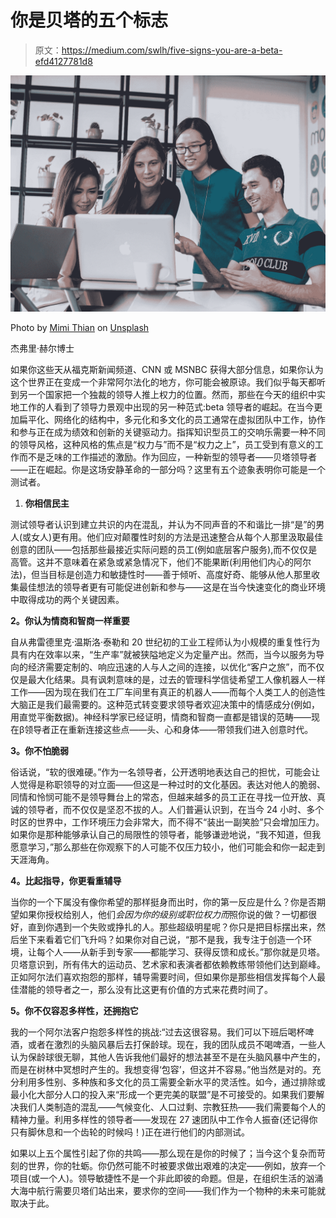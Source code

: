 # 你是贝塔的五个标志

> 原文：<https://medium.com/swlh/five-signs-you-are-a-beta-efd4127781d8>

![](img/04c75b699010e2a44c9767b743cc07f2.png)

Photo by [Mimi Thian](https://unsplash.com/@mimithian?utm_source=medium&utm_medium=referral) on [Unsplash](https://unsplash.com?utm_source=medium&utm_medium=referral)

杰弗里·赫尔博士

如果你这些天从福克斯新闻频道、CNN 或 MSNBC 获得大部分信息，如果你认为这个世界正在变成一个非常阿尔法化的地方，你可能会被原谅。我们似乎每天都听到另一个国家把一个独裁的领导人推上权力的位置。然而，那些在今天的组织中实地工作的人看到了领导力景观中出现的另一种范式:beta 领导者的崛起。在当今更加扁平化、网络化的结构中，多元化和多文化的员工通常在虚拟团队中工作，协作和参与正在成为绩效和创新的关键驱动力。指挥知识型员工的交响乐需要一种不同的领导风格，这种风格的焦点是“权力与”而不是“权力之上”，员工受到有意义的工作而不是乏味的工作描述的激励。作为回应，一种新型的领导者——贝塔领导者——正在崛起。你是这场安静革命的一部分吗？这里有五个迹象表明你可能是一个测试者。

1.  **你相信民主**

测试领导者认识到建立共识的内在混乱，并认为不同声音的不和谐比一排“是”的男人(或女人)更有用。他们应对颠覆性时刻的方法是迅速整合从每个人那里汲取最佳创意的团队——包括那些最接近实际问题的员工(例如底层客户服务),而不仅仅是高管。这并不意味着在紧急或紧急情况下，他们不能果断(利用他们内心的阿尔法)，但当目标是创造力和敏捷性时——善于倾听、高度好奇、能够从他人那里收集最佳想法的领导者更有可能促进创新和参与——这是在当今快速变化的商业环境中取得成功的两个关键因素。

**2。你认为情商和智商一样重要**

自从弗雷德里克·温斯洛·泰勒和 20 世纪初的工业工程师认为小规模的重复性行为具有内在效率以来，“生产率”就被狭隘地定义为定量产出。然而，当今以服务为导向的经济需要定制的、响应迅速的人与人之间的连接，以优化“客户之旅”，而不仅仅是最大化结果。具有讽刺意味的是，过去的管理科学信徒希望工人像机器人一样工作——因为现在我们在工厂车间里有真正的机器人——而每个人类工人的创造性大脑正是我们最需要的。这种范式转变要求领导者欢迎决策中的情感成分(例如，用直觉平衡数据)。神经科学家已经证明，情商和智商一直都是错误的范畴——现在β领导者正在重新连接这些点——头、心和身体——带领我们进入创意时代。

**3。你不怕脆弱**

俗话说，“软的很难硬。”作为一名领导者，公开透明地表达自己的担忧，可能会让人觉得是称职领导的对立面——但这是一种过时的文化基因。表达对他人的脆弱、同情和怜悯可能不是领导舞台上的常态，但越来越多的员工正在寻找一位开放、真诚的领导者，而不仅仅是坚忍不拔的人。人们普遍认识到，在当今 24 小时、多个时区的世界中，工作环境压力会非常大，而不得不“装出一副笑脸”只会增加压力。如果你是那种能够承认自己的局限性的领导者，能够谦逊地说，“我不知道，但我愿意学习，”那么那些在你观察下的人可能不仅压力较小，他们可能会和你一起走到天涯海角。

**4。比起指导，你更看重辅导**

当你的一个下属没有像你希望的那样挺身而出时，你的第一反应是什么？你是否期望如果你授权给别人，他们*会因为你的级别或职位权力而*照你说的做？一切都很好，直到你遇到一个失败或挣扎的人。那些超级明星呢？你只是把目标摆出来，然后坐下来看着它们飞升吗？如果你对自己说，“那不是我，我专注于创造一个环境，让每个人——从新手到专家——都能学习、获得反馈和成长。”那你就是贝塔。贝塔意识到，所有伟大的运动员、艺术家和表演者都依赖教练带领他们达到巅峰。正如阿尔法们喜欢抱怨的那样，辅导需要时间，但如果你是那些相信发挥每个人最佳潜能的领导者之一，那么没有比这更有价值的方式来花费时间了。

**5。你不仅容忍多样性，还拥抱它**

我的一个阿尔法客户抱怨多样性的挑战:“过去这很容易。我们可以下班后喝杯啤酒，或者在激烈的头脑风暴后去打保龄球。现在，我的团队成员不喝啤酒，一些人认为保龄球很无聊，其他人告诉我他们最好的想法甚至不是在头脑风暴中产生的，而是在树林中冥想时产生的。我想变得‘包容’，但这并不容易。”他当然是对的。充分利用多性别、多种族和多文化的员工需要全新水平的灵活性。如今，通过排除或最小化大部分人口的投入来“形成一个更完美的联盟”是不可接受的。如果我们要解决我们人类制造的混乱——气候变化、人口过剩、宗教狂热——我们需要每个人的精神力量。利用多样性的领导者——发现在 27 速团队中工作令人振奋(还记得你只有脚休息和一个齿轮的时候吗！)正在进行他们的内部测试。

如果以上五个属性引起了你的共鸣——那么现在是你的时候了；当今这个复杂而苛刻的世界，你的牡蛎。你仍然可能不时被要求做出艰难的决定——例如，放弃一个项目(或一个人)。领导敏捷性不是一个非此即彼的命题。但是，在组织生活的汹涌大海中航行需要贝塔们站出来，要求你的空间——我们作为一个物种的未来可能就取决于此。